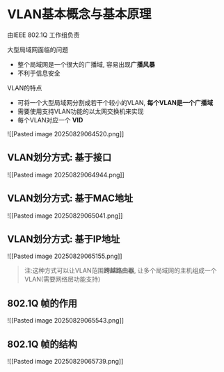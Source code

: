 # VLAN基本概念与基本原理

由IEEE 802.1Q 工作组负责

大型局域网面临的问题

- 整个局域网是一个很大的广播域, 容易出现**广播风暴**
- 不利于信息安全

VLAN的特点

- 可将一个大型局域网分割成若干个较小的VLAN, **每个VLAN是一个广播域**
- 需要使用支持VLAN功能的以太网交换机来实现
- 每个VLAN对应一个 **VID**

![[Pasted image 20250829064520.png]]

## VLAN划分方式: 基于接口

![[Pasted image 20250829064944.png]]

## VLAN划分方式: 基于MAC地址

![[Pasted image 20250829065041.png]]

## VLAN划分方式: 基于IP地址

![[Pasted image 20250829065155.png]]

> 注:这种方式可以让VLAN范围**跨越路由器**, 让多个局域网的主机组成一个VLAN(需要网络层功能支持)

## 802.1Q 帧的作用

![[Pasted image 20250829065543.png]]

## 802.1Q 帧的结构

![[Pasted image 20250829065739.png]]

